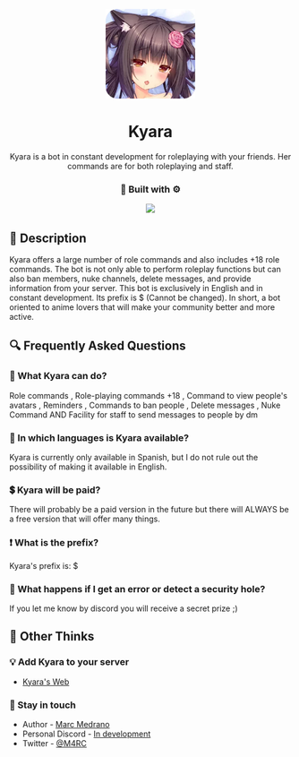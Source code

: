 <p align="center">
  <a href="https://top.gg/bot/867678960687251466" target="blank"><img src="https://raw.githubusercontent.com/elmarcz/elmarcz/main/Proyectos/591cc975d78836d7e1e2b768a2642a28.webp" width="160" alt="Dot Logo" /></a>
  <h1 align="center" href="https://top.gg/bot/867678960687251466">Kyara</h1>
</p>
<p align="center">Kyara is a bot in constant development for roleplaying with your friends. Her commands are for both roleplaying and staff.</p>

<h3 align="center">🔨 Built with ⚙️</h3>
<p align="center">
   <img src='https://raw.githubusercontent.com/sammwyy/sammwyy/master/skills/javascript.jpg' height='50px'/>
  </p>

## 📝 Description

Kyara offers a large number of role commands and also includes +18 role commands. The bot is not only able to perform roleplay functions but can also ban members, nuke channels, delete messages, and provide information from your server. This bot is exclusively in English and in constant development. Its prefix is $ (Cannot be changed). In short, a bot oriented to anime lovers that will make your community better and more active.

## 🔍 Frequently Asked Questions

### 🧱 What Kyara can do?
 Role commands ,  Role-playing commands +18 ,  Command to view people's avatars ,  Reminders ,  Commands to ban people ,  Delete messages ,  Nuke Command  AND  Facility for staff to send messages to people by dm 

### 🎸 In which languages is Kyara available?

Kyara is currently only available in Spanish, but I do not rule out the possibility of making it available in English.

### 💲 Kyara will be paid?

There will probably be a paid version in the future but there will ALWAYS be a free version that will offer many things.

### ❗ What is the prefix?

Kyara's prefix is: $

### 💍 What happens if I get an error or detect a security hole?

If you let me know by discord you will receive a secret prize ;)

## 🧢 Other Thinks

### 💡 Add Kyara to your server

- [Kyara's Web](https://top.gg/bot/867678960687251466)

### 📱 Stay in touch

- Author - [Marc Medrano](https://www.flowcode.com/page/elmarc)
- Personal Discord - [In development](https://discord.gg/qBXUtT8Kte)
- Twitter - [@M4RC](https://twitter.com/MarcMedrano15)

